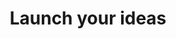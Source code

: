 ---
title: "Launch your\nideas "
title_emphasis: fast
subheader: 4Taps – your technology partner in mobile, AR and machine learning
---
